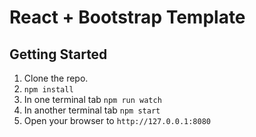 # React + Bootstrap Template

## Getting Started

1. Clone the repo.
2. `npm install`
3. In one terminal tab `npm run watch`
4. In another terminal tab `npm start`
5. Open your browser to `http://127.0.0.1:8080`
